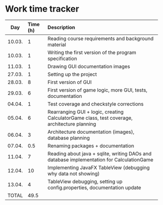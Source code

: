 # Work time tracker

|  Day   | Time (h) | Description |
|  :----:|:---------| :-----------|
| 10.03. | 1        | Reading course requirements and background material |
| 10.03. | 1        | Writing the first version of the program specification |
| 11.03. | 1        | Drawing GUI documentation images |
| 27.03. | 1        | Setting up the project |
| 28.03. | 8        | First version of GUI |
| 29.03. | 6        | First version of game logic, more GUI, tests, documentation |
| 04.04. | 1        | Test coverage and checkstyle corrections |
| 05.04. | 6        | Rearranging GUI + logic, creating CalculatorGame class, test coverage, architecture planning |
| 06.04. | 3        | Architecture documentation (images), database planning |
| 07.04. | 0.5      | Renaming packages + documentation |
| 11.04. | 7        | Reading about java + sqlite, writing DAOs and database implementation for CalculationGame |
| 12.04. | 10       | Implementing JavaFX TableView (debugging why data not showing) |
| 13.04. | 4        | TableView debugging, setting up config.properties, documentation update |
| TOTAL  | 49.5     | | 

